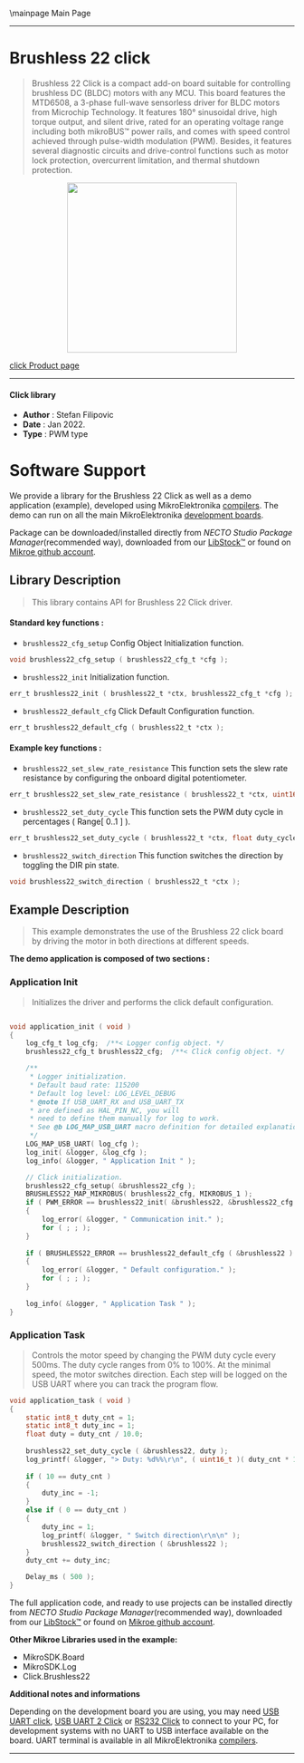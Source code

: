 \mainpage Main Page

---
# Brushless 22 click

> Brushless 22 Click is a compact add-on board suitable for controlling brushless DC (BLDC) motors with any MCU. This board features the MTD6508, a 3-phase full-wave sensorless driver for BLDC motors from Microchip Technology. It features 180° sinusoidal drive, high torque output, and silent drive, rated for an operating voltage range including both mikroBUS™ power rails, and comes with speed control achieved through pulse-width modulation (PWM). Besides, it features several diagnostic circuits and drive-control functions such as motor lock protection, overcurrent limitation, and thermal shutdown protection.

<p align="center">
  <img src="https://download.mikroe.com/images/click_for_ide/brushless22_click.png" height=300px>
</p>

[click Product page](https://www.mikroe.com/brushless-22-click)

---


#### Click library

- **Author**        : Stefan Filipovic
- **Date**          : Jan 2022.
- **Type**          : PWM type


# Software Support

We provide a library for the Brushless 22 Click
as well as a demo application (example), developed using MikroElektronika
[compilers](https://www.mikroe.com/necto-studio).
The demo can run on all the main MikroElektronika [development boards](https://www.mikroe.com/development-boards).

Package can be downloaded/installed directly from *NECTO Studio Package Manager*(recommended way), downloaded from our [LibStock&trade;](https://libstock.mikroe.com) or found on [Mikroe github account](https://github.com/MikroElektronika/mikrosdk_click_v2/tree/master/clicks).

## Library Description

> This library contains API for Brushless 22 Click driver.

#### Standard key functions :

- `brushless22_cfg_setup` Config Object Initialization function.
```c
void brushless22_cfg_setup ( brushless22_cfg_t *cfg );
```

- `brushless22_init` Initialization function.
```c
err_t brushless22_init ( brushless22_t *ctx, brushless22_cfg_t *cfg );
```

- `brushless22_default_cfg` Click Default Configuration function.
```c
err_t brushless22_default_cfg ( brushless22_t *ctx );
```

#### Example key functions :

- `brushless22_set_slew_rate_resistance` This function sets the slew rate resistance by configuring the onboard digital potentiometer.
```c
err_t brushless22_set_slew_rate_resistance ( brushless22_t *ctx, uint16_t res_ohm );
```

- `brushless22_set_duty_cycle` This function sets the PWM duty cycle in percentages ( Range[ 0..1 ] ).
```c
err_t brushless22_set_duty_cycle ( brushless22_t *ctx, float duty_cycle );
```

- `brushless22_switch_direction` This function switches the direction by toggling the DIR pin state.
```c
void brushless22_switch_direction ( brushless22_t *ctx );
```

## Example Description

> This example demonstrates the use of the Brushless 22 click board by driving the motor in both directions at different speeds.

**The demo application is composed of two sections :**

### Application Init

> Initializes the driver and performs the click default configuration.

```c

void application_init ( void )
{
    log_cfg_t log_cfg;  /**< Logger config object. */
    brushless22_cfg_t brushless22_cfg;  /**< Click config object. */

    /** 
     * Logger initialization.
     * Default baud rate: 115200
     * Default log level: LOG_LEVEL_DEBUG
     * @note If USB_UART_RX and USB_UART_TX 
     * are defined as HAL_PIN_NC, you will 
     * need to define them manually for log to work. 
     * See @b LOG_MAP_USB_UART macro definition for detailed explanation.
     */
    LOG_MAP_USB_UART( log_cfg );
    log_init( &logger, &log_cfg );
    log_info( &logger, " Application Init " );

    // Click initialization.
    brushless22_cfg_setup( &brushless22_cfg );
    BRUSHLESS22_MAP_MIKROBUS( brushless22_cfg, MIKROBUS_1 );
    if ( PWM_ERROR == brushless22_init( &brushless22, &brushless22_cfg ) )
    {
        log_error( &logger, " Communication init." );
        for ( ; ; );
    }
    
    if ( BRUSHLESS22_ERROR == brushless22_default_cfg ( &brushless22 ) )
    {
        log_error( &logger, " Default configuration." );
        for ( ; ; );
    }
    
    log_info( &logger, " Application Task " );
}

```

### Application Task

> Controls the motor speed by changing the PWM duty cycle every 500ms.
The duty cycle ranges from 0% to 100%. At the minimal speed, the motor switches direction.
Each step will be logged on the USB UART where you can track the program flow.

```c
void application_task ( void )
{
    static int8_t duty_cnt = 1;
    static int8_t duty_inc = 1;
    float duty = duty_cnt / 10.0;
    
    brushless22_set_duty_cycle ( &brushless22, duty );
    log_printf( &logger, "> Duty: %d%%\r\n", ( uint16_t )( duty_cnt * 10 ) );
    
    if ( 10 == duty_cnt ) 
    {
        duty_inc = -1;
    }
    else if ( 0 == duty_cnt ) 
    {
        duty_inc = 1;
        log_printf( &logger, " Switch direction\r\n\n" );
        brushless22_switch_direction ( &brushless22 );
    }
    duty_cnt += duty_inc;

    Delay_ms ( 500 );
}
```

The full application code, and ready to use projects can be installed directly from *NECTO Studio Package Manager*(recommended way), downloaded from our [LibStock&trade;](https://libstock.mikroe.com) or found on [Mikroe github account](https://github.com/MikroElektronika/mikrosdk_click_v2/tree/master/clicks).

**Other Mikroe Libraries used in the example:**

- MikroSDK.Board
- MikroSDK.Log
- Click.Brushless22

**Additional notes and informations**

Depending on the development board you are using, you may need
[USB UART click](https://www.mikroe.com/usb-uart-click),
[USB UART 2 Click](https://www.mikroe.com/usb-uart-2-click) or
[RS232 Click](https://www.mikroe.com/rs232-click) to connect to your PC, for
development systems with no UART to USB interface available on the board. UART
terminal is available in all MikroElektronika
[compilers](https://shop.mikroe.com/compilers).

---
